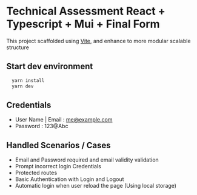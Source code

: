 
# Technical Assessment React + Typescript + Mui + Final Form

This project scaffolded using [Vite](https://vitejs.dev/), and enhance to more modular scalable structure




## Start dev environment



```bash
  yarn install
  yarn dev
```


## Credentials 

- User Name | Email : me@example.com
- Password : 123@Abc

## Handled Scenarios / Cases    

- Email and Password required and email validity validation
- Prompt incorrect login Credentials 
- Protected routes
- Basic Authentication with Login and Logout
- Automatic login when user reload the page (Using local storage)    


